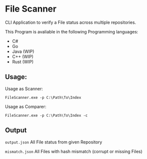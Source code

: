 # File Scanner
CLI Application to verify a File status across multiple repositories.

This Program is avaliable in the following Programming languages:
+ C#
+ Go
+ Java (WIP)
+ C++ (WIP)
+ Rust (WIP)

## Usage:

Usage as Scanner:
``` console
FileScanner.exe -p C:\Path\To\Index
```

Usage as Comparer:
``` console
FileScanner.exe -p C:\Path\To\Index -c
```

## Output
`output.json` All File status from given Repository

`mismatch.json` All Files with hash mismatch (corrupt or missing Files)
